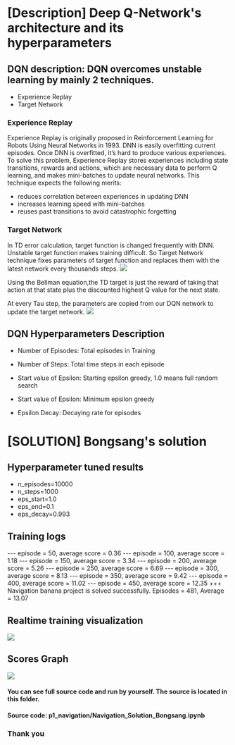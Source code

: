[image1]: https://cdn-images-1.medium.com/max/2000/1*Zplt-1wTWu_7BGmZCBFjbQ.png
[image2]: https://cdn-images-1.medium.com/max/2000/1*D9i0I2EO7LKL2aAb2HLfTg.png
[image3]: result/navigation_solution_bongsang.gif
[image4]: result/scores_graph.png


# [Description] Deep Q-Network's architecture and its hyperparameters

## DQN description: DQN overcomes unstable learning by mainly 2 techniques.
- Experience Replay
- Target Network

### Experience Replay
Experience Replay is originally proposed in Reinforcement Learning for Robots Using Neural Networks in 1993. DNN is easily overfitting current episodes. Once DNN is overfitted, it’s hard to produce various experiences. To solve this problem, Experience Replay stores experiences including state transitions, rewards and actions, which are necessary data to perform Q learning, and makes mini-batches to update neural networks. This technique expects the following merits:
- reduces correlation between experiences in updating DNN
- increases learning speed with mini-batches
- reuses past transitions to avoid catastrophic forgetting

### Target Network
In TD error calculation, target function is changed frequently with DNN. Unstable target function makes training difficult. So Target Network technique fixes parameters of target function and replaces them with the latest network every thousands steps.
![][image1]

Using the Bellman equation,the TD target is just the reward of taking that action at that state plus the discounted highest Q value for the next state.

At every Tau step, the parameters are copied from our DQN network to update the target network.
![][image2]


## DQN Hyperparameters Description
- Number of Episodes: Total episodes in Training

- Number of Steps: Total time steps in each episode

- Start value of Epsilon: Starting epsilon greedy, 1.0 means full random search

- Start value of Epsilon: Minimum epsilon greedy

- Epsilon Decay: Decaying rate for episodes


# [SOLUTION] Bongsang's solution
## Hyperparameter tuned results
- n_episodes=10000
- n_steps=1000
- eps_start=1.0
- eps_end=0.1
- eps_decay=0.993

## Training logs
--- episode = 50, average score =  0.36
--- episode = 100, average score =  1.18
--- episode = 150, average score =  3.34
--- episode = 200, average score =  5.26
--- episode = 250, average score =  6.69
--- episode = 300, average score =  8.13
--- episode = 350, average score =  9.42
--- episode = 400, average score =  11.02
--- episode = 450, average score =  12.35
+++ Navigation banana project is solved successfully. Episodes = 481, Average =  13.07

## Realtime training visualization
![][image3]


## Scores Graph
![][image4]


#### You can see full source code and run by yourself. The source is located in this folder.
#### Source code: p1_navigation/Navigation_Solution_Bongsang.ipynb

### Thank you
